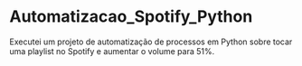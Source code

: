 # Automatizacao_Spotify_Python
Executei um projeto de automatização de processos em Python sobre tocar uma playlist no Spotify e aumentar o volume para 51%.